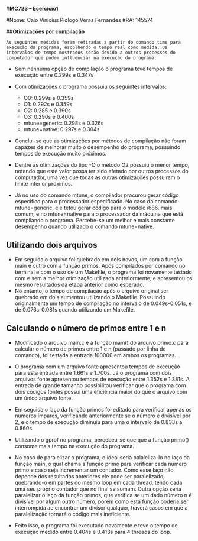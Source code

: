 #__MC723 – Ecercício1__

#Nome: Caio Vinícius Piologo Véras Fernandes
#RA: 145574

##__Otimizações por compilação__

	As seguintes medidas foram retiradas a partir do comando time para execução do programa, escolhendo o tempo real como medida. Os intervalos de tempo mostrados serão devido a outros processos do computador que podem influenciar na execução do programa.

- Sem nenhuma opção de compilação o programa teve tempos de execução entre 0.299s e 0.347s

- Com otimizações o programa possuiu os seguintes intervalos:
	- O0: 0.299s e 0.359s
	- O1: 0.292s e 0.359s
	- O2: 0.285 e 0.390s
	- O3: 0.290s e 0.400s
	- mtune=generic: 0.298s e 0.326s
	- mtune=native:  0.297s e 0.304s

- Conclui-se que as otimizações por métodos de compilação não foram capazes de melhorar muito o desempenho do programa, possuindo tempos de execução muito próximos. 
- Dentre as otimizações do tipo -O o método O2 possuiu o menor tempo, notando que este valor possa ter sido afetado por outros processos do computador, uma vez que todas as outras otimizações possuiram o limite inferior próximos.
- Já no uso do comando mtune, o compilador procurou gerar código específico para o processador especificado. No caso do comando mtune=generic, ele tetou gerar código para o modelo i686, mais comum, e no mtune=native para o processador da máquina que está compilando o programa. Percebe-se um melhor e mais constante desempenho quando utilizado o comando mtune=native.

## __Utilizando dois arquivos__

- Em seguida o arquivo foi quebrado em dois novos, um com a função main e outro com a função primos. Após compilados por comando no terminal e com o uso de um Makefile, o programa foi novamente testado com e sem a melhor otimização utilizada anteriormente, e apresentou os mesmo resultados da etapa anterior como esperado.
- No entanto, o tempo de compilação após o arquivo original ser quebrado em dois aumentou utilizando o Makefile. Possuindo originalmente um tempo de compilação no intervalo de 0.049s-0.051s, e de 0.076s-0.081s quando utilizando um Makefile.

## __Calculando o número de primos entre 1 e n__

- Modificado o arquivo main.c e a função main() do arquivo primo.c para calcular o número de primos entre 1 e n (passado por linha de comando), foi testada a entrada 100000 em ambos os programas.
- O programa com um arquivo fonte apresentou tempos de execução para esta entrada entre 1.661s e 1.700s. Já o programa com dois arquivos fonte apresentou tempos de execução entre 1.352s e 1.381s. A entrada de grande tamanho possibilitou verificar que o programa com dois códigos fontes possui uma eficiência maior do que o arquivo com um único arquivo fonte.

- Em seguida o laço da função primos foi editado para verificar apenas os números ímpares, verificando anteriormente se o número é divisível por 2, e o tempo de execução diminuiu para uma o intervalo de 0.833s a 0.860s

- Utilizando o gprof no programa, percebeu-se que que a função primo() consome mais tempo na execução do programa.

- No caso de paralelizar o programa, o ideal seria palaleliza-lo no laço da função main, o qual chama a função primo para verificar cada número primo e caso seja incrementar um contador. Como esse laço não depende dos resultados anteriores ele pode ser paralelizado, quebrando-o em partes do mesmo loop em cada thread, tendo cada uma seu próprio contador que no final se somam. Outra opção seria paralelizar o laço da função primos, que verifica se um dado número n é divisível por algum outro número, porém como esta função poderia ser interrompida ao encontrar um divisor qualquer, haverá casos em que a paralelização tornará o código mais ineficiente.
- Feito isso, o programa foi executado novamente e teve o tempo de execução medido entre 0.404s e 0.413s para 4 threads do loop.


